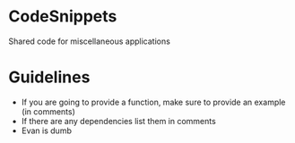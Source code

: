 # CodeSnippets
Shared code for miscellaneous applications

# Guidelines
- If you are going to provide a function, make sure to provide an example (in comments)
- If there are any dependencies list them in comments
- Evan is dumb